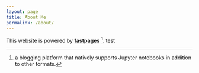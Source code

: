 ```yaml
---
layout: page
title: About Me
permalink: /about/
---
```


This website is powered by **[fastpages](https://github.com/fastai/fastpages)** [^1].
test


[^1]:a blogging platform that natively supports Jupyter notebooks in addition to other formats.
